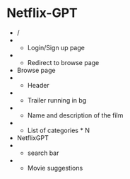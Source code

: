 # Netflix-GPT 

- /
- - Login/Sign up page
- - Redirect to browse page
- Browse page
- - Header
- - Trailer running in bg
- - Name and description of the film
- - List of categories * N
- NetflixGPT
- - search bar
- - Movie suggestions
